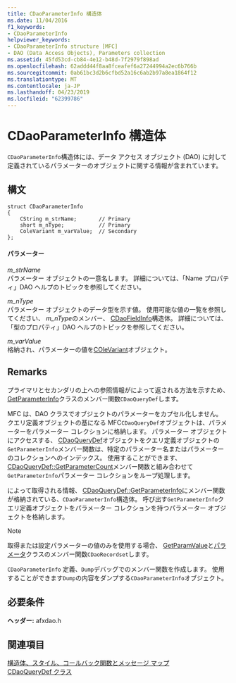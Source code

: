 ```yaml
---
title: CDaoParameterInfo 構造体
ms.date: 11/04/2016
f1_keywords:
- CDaoParameterInfo
helpviewer_keywords:
- CDaoParameterInfo structure [MFC]
- DAO (Data Access Objects), Parameters collection
ms.assetid: 45fd53cd-cb84-4e12-b48d-7f2979f898ad
ms.openlocfilehash: 62addd44f8aa8fceafef6a27244994a2ec6b766b
ms.sourcegitcommit: 0ab61bc3d2b6cfbd52a16c6ab2b97a8ea1864f12
ms.translationtype: MT
ms.contentlocale: ja-JP
ms.lasthandoff: 04/23/2019
ms.locfileid: "62399786"
---
```

# <a name="cdaoparameterinfo-structure"></a>CDaoParameterInfo 構造体

`CDaoParameterInfo`構造体には、データ アクセス オブジェクト (DAO) に対して定義されているパラメーターのオブジェクトに関する情報が含まれています。

## <a name="syntax"></a>構文

```
struct CDaoParameterInfo
{
    CString m_strName;       // Primary
    short m_nType;           // Primary
    ColeVariant m_varValue;  // Secondary
};
```

#### <a name="parameters"></a>パラメーター

*m_strName*<br/>
パラメーター オブジェクトの一意名します。 詳細については、「Name プロパティ」DAO ヘルプのトピックを参照してください。

*m_nType*<br/>
パラメーター オブジェクトのデータ型を示す値。 使用可能な値の一覧を参照してください、 *m_nType*のメンバー、 [CDaoFieldInfo](../../mfc/reference/cdaofieldinfo-structure.md)構造体。 詳細については、「型のプロパティ」DAO ヘルプのトピックを参照してください。

*m_varValue*<br/>
格納され、パラメーターの値を[COleVariant](../../mfc/reference/colevariant-class.md)オブジェクト。

## <a name="remarks"></a>Remarks

プライマリとセカンダリの上への参照情報がによって返される方法を示すため、 [GetParameterInfo](../../mfc/reference/cdaoquerydef-class.md#getparameterinfo)クラスのメンバー関数`CDaoQueryDef`します。

MFC は、DAO クラスでオブジェクトのパラメーターをカプセル化しません。 クエリ定義オブジェクトの基になる MFC`CDaoQueryDef`オブジェクトは、パラメーターをパラメーター コレクションに格納します。 パラメーター オブジェクトにアクセスする、 [CDaoQueryDef](../../mfc/reference/cdaoquerydef-class.md)オブジェクトをクエリ定義オブジェクトの`GetParameterInfo`メンバー関数は、特定のパラメーター名またはパラメーターのコレクションへのインデックス。 使用することができます、 [CDaoQueryDef::GetParameterCount](../../mfc/reference/cdaoquerydef-class.md#getparametercount)メンバー関数と組み合わせて`GetParameterInfo`パラメーター コレクションをループ処理します。

によって取得される情報、 [CDaoQueryDef::GetParameterInfo](../../mfc/reference/cdaoquerydef-class.md#getparameterinfo)にメンバー関数が格納されている、`CDaoParameterInfo`構造体。 呼び出す`GetParameterInfo`クエリ定義オブジェクトをパラメーター コレクションを持つパラメーター オブジェクトを格納します。

> [!NOTE]
>  取得または設定パラメーターの値のみを使用する場合、 [GetParamValue](../../mfc/reference/cdaorecordset-class.md#getparamvalue)と[パラメータ](../../mfc/reference/cdaorecordset-class.md#setparamvalue)クラスのメンバー関数`CDaoRecordset`します。

`CDaoParameterInfo` 定義、`Dump`デバッグでのメンバー関数を作成します。 使用することができます`Dump`の内容をダンプする`CDaoParameterInfo`オブジェクト。

## <a name="requirements"></a>必要条件

**ヘッダー:** afxdao.h

## <a name="see-also"></a>関連項目

[構造体、スタイル、コールバック関数とメッセージ マップ](../../mfc/reference/structures-styles-callbacks-and-message-maps.md)<br/>
[CDaoQueryDef クラス](../../mfc/reference/cdaoquerydef-class.md)
